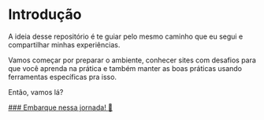 # Introdução
A ideia desse repositório é te guiar pelo mesmo caminho que eu segui e compartilhar minhas experiências.

Vamos começar por preparar o ambiente, conhecer sites com desafios para que você aprenda na prática e também manter as boas práticas usando ferramentas específicas pra isso.

Então, vamos lá?

[### Embarque nessa jornada! :train:](https://github.com/danlongname/rubi-sobre-trilhos/tree/version_2.0.0/preparando_o_ambiente)
